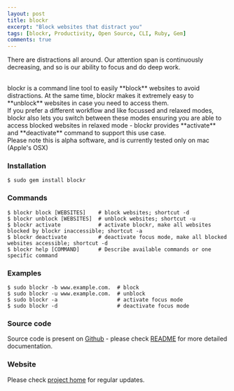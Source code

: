 ```yaml
---
layout: post
title: blockr
excerpt: "Block websites that distract you"
tags: [blockr, Productivity, Open Source, CLI, Ruby, Gem]
comments: true
---
```

There are distractions all around. Our attention span is continuously decreasing, and so is our ability to focus and do deep work.

<br />
blockr is a command line tool to easily **block** websites to avoid distractions. At the same time, blockr makes it extremely easy to **unblock** websites in case you need to access them. 

<br />
If you prefer a different workflow and like focussed and relaxed modes, blockr also lets you switch between these modes ensuring you are able to access blocked websites in relaxed mode - blockr provides **activate** and **deactivate** command to support this use case.

<br />
Please note this is alpha software, and is currently tested only on mac (Apple's OSX)


### Installation
`$ sudo gem install blockr`

### Commands
```
$ blockr block [WEBSITES]    # block websites; shortcut -d
$ blockr unblock [WEBSITES]  # unblock websites; shortcut -u
$ blockr activate            # activate blockr, make all websites blocked by blockr inaccessible; shortcut -a
$ blockr deactivate          # deactivate focus mode, make all blocked websites accessible; shortcut -d
$ blockr help [COMMAND]      # Describe available commands or one specific command
```

### Examples
```
$ sudo blockr -b www.example.com.  # block
$ sudo blockr -u www.example.com.  # unblock
$ sudo blockr -a                   # activate focus mode
$ sudo blockr -d                   # deactivate focus mode
```

### Source code
Source code is present on [Github](https://github.com/abhinavs/blockr) - please check [README](https://github.com/abhinavs/blockr/blob/master/README.md) for more detailed documentation.


### Website
Please check [project home](http://www.abhinav.co/blockr.html) for regular updates.


